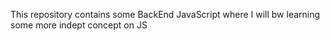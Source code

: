 This repository contains some BackEnd JavaScript where I will bw learning some more indept concept on JS

